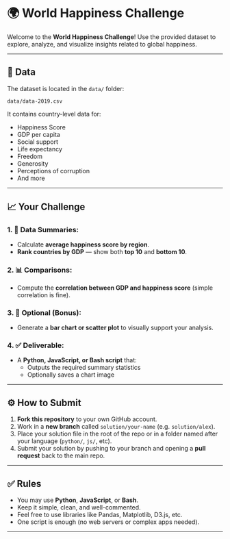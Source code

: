 # 🌍 World Happiness Challenge

Welcome to the **World Happiness Challenge**!
Use the provided dataset to explore, analyze, and visualize insights related to global happiness.

---

## 📁 Data

The dataset is located in the `data/` folder:

```
data/data-2019.csv
```

It contains country-level data for:
- Happiness Score
- GDP per capita
- Social support
- Life expectancy
- Freedom
- Generosity
- Perceptions of corruption
- And more

---

## 📈 Your Challenge

### 1. 🔢 Data Summaries:
- Calculate **average happiness score by region**.
- **Rank countries by GDP** — show both **top 10** and **bottom 10**.

### 2. 📊 Comparisons:
- Compute the **correlation between GDP and happiness score** (simple correlation is fine).

### 3. 🎨 Optional (Bonus):
- Generate a **bar chart or scatter plot** to visually support your analysis.

### 4. ✅ Deliverable:
- A **Python, JavaScript, or Bash script** that:
  - Outputs the required summary statistics
  - Optionally saves a chart image

---

## ⚙️ How to Submit

1. **Fork this repository** to your own GitHub account.
2. Work in a **new branch** called `solution/your-name` (e.g. `solution/alex`).
3. Place your solution file in the root of the repo or in a folder named after your language (`python/`, `js/`, etc).
4. Submit your solution by pushing to your branch and opening a **pull request** back to the main repo.

---

## ✅ Rules

- You may use **Python**, **JavaScript**, or **Bash**.
- Keep it simple, clean, and well-commented.
- Feel free to use libraries like Pandas, Matplotlib, D3.js, etc.
- One script is enough (no web servers or complex apps needed).

---

